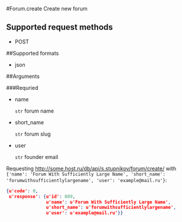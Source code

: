 #Forum.create
Create new forum

## Supported request methods 
* POST

##Supported formats
* json

##Arguments


###Requried
* name

   ```str``` forum name
* short_name

   ```str``` forum slug
* user

   ```str``` founder email


Requesting http://some.host.ru/db/api/s.stupnikov/forum/create/ with ```{'name': 'Forum With Sufficiently Large Name', 'short_name': 'forumwithsufficientlylargename', 'user': 'example@mail.ru'}```:
```json
{u'code': 0,
 u'response': {u'id': 889,
               u'name': u'Forum With Sufficiently Large Name',
               u'short_name': u'forumwithsufficientlylargename',
               u'user': u'example@mail.ru'}}
```
